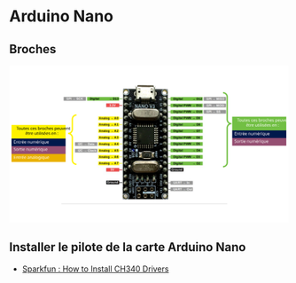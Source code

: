 # Arduino Nano

## Broches

![Brancher la carte à l’ordinateur et choisir le port trouvé à l’étape précédent](arduino_nano/arduino_nano_broches.svg)

## Installer le pilote de la carte Arduino Nano

* [Sparkfun : How to Install CH340 Drivers](https://learn.sparkfun.com/tutorials/how-to-install-ch340-drivers/all)

